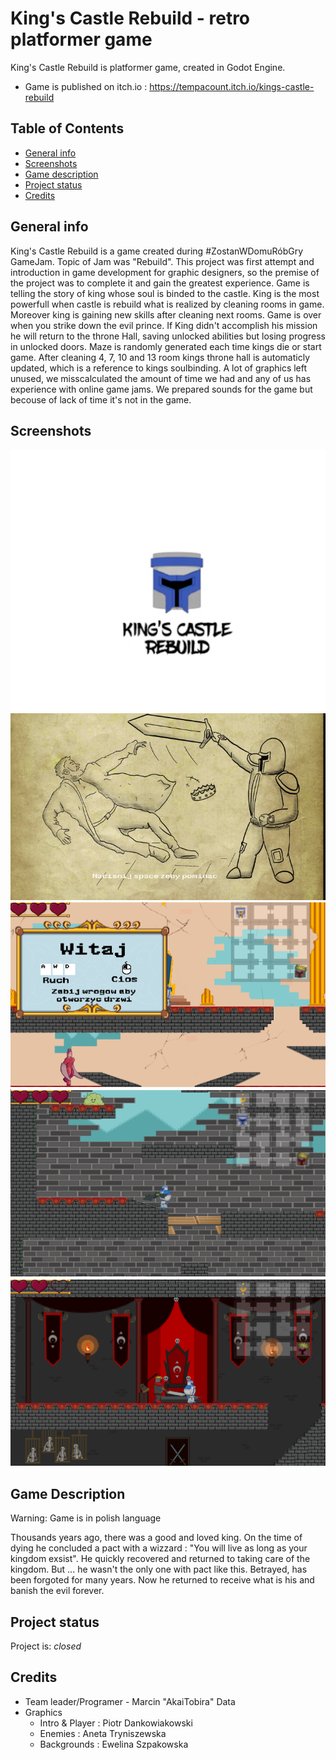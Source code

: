 # King's Castle Rebuild - retro platformer game

King's Castle Rebuild is platformer game, created in Godot Engine.
* Game is published on itch.io : https://tempacount.itch.io/kings-castle-rebuild

## Table of Contents
* [General info](#general-info)
* [Screenshots](#screenshots)
* [Game description](#game-description)
* [Project status](#project-status)
* [Credits](#credits)

## General info

King's Castle Rebuild is a game created during #ZostanWDomuRóbGry GameJam. Topic of Jam was "Rebuild". 
This project was first attempt and introduction in game development for graphic designers, so the premise of the project was to complete it and gain the greatest experience.
Game is telling the story of king whose soul is binded to the castle. King is the most powerfull when castle is rebuild what is realized by cleaning rooms in game. Moreover king is gaining new skills after cleaning next rooms. Game is over when you strike down the evil prince.
If King didn't accomplish his mission he will return to the throne Hall, saving unlocked abilities but losing progress in unlocked doors. Maze is randomly generated each time kings die or start game. After cleaning 4, 7, 10 and 13 room kings throne hall is automaticly updated, which is a reference to kings soulbinding.
A lot of graphics left unused, we misscalculated the amount of time we had and any of us has experience with online game jams. We prepared sounds for the game but becouse of lack of time it's not in the game.

## Screenshots
![Alt text](/images/S0.PNG?raw=true "Optional Title")
![Alt text](/images/S1.PNG?raw=true "Optional Title")
![Alt text](/images/S4.PNG?raw=true "Optional Title")
![Alt text](/images/S2.PNG?raw=true "Optional Title")
![Alt text](/images/S3.PNG?raw=true "Optional Title")

## Game Description
​Warning: Game is in polish language

Thousands years ago, there was a good and loved king. On the time of dying he concluded a pact with a wizzard : "You will live as long as your kingdom exsist". He quickly recovered and returned to taking care of the kingdom. But ... he wasn't the only one with pact like this. Betrayed, has been forgoted for many years. Now he returned to receive what is his and banish the evil forever.

## Project status

Project is: _closed_

## Credits
* Team leader/Programer - Marcin "AkaiTobira" Data
* Graphics  
  - Intro & Player : Piotr Dankowiakowski 
  - Enemies : Aneta Tryniszewska
  - Backgrounds : Ewelina Szpakowska
